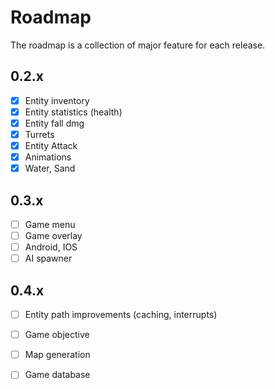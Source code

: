 # Roadmap

The roadmap is a collection of major feature for each release.

## 0.2.x

- [x] Entity inventory
- [x] Entity statistics (health)
- [x] Entity fall dmg
- [x] Turrets
- [x] Entity Attack
- [x] Animations
- [x] Water, Sand

## 0.3.x

- [ ] Game menu
- [ ] Game overlay
- [ ] Android, IOS
- [ ] AI spawner

## 0.4.x

- [ ] Entity path improvements (caching, interrupts)
- [ ] Game objective
- [ ] Map generation
- [ ] Game database



